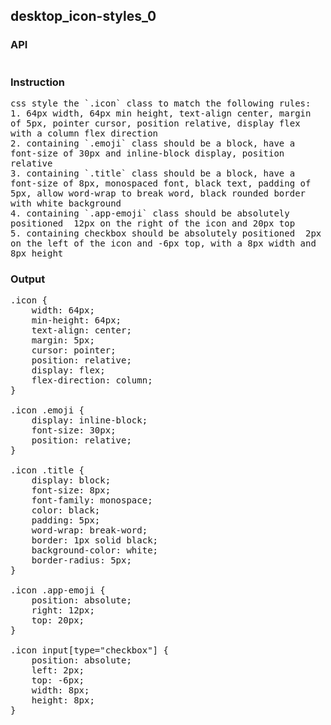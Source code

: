 ## desktop_icon-styles_0
### API
<pre style='text-wrap: wrap'></pre>
### Instruction
<pre style='text-wrap: wrap'>css style the `.icon` class to match the following rules:
1. 64px width, 64px min height, text-align center, margin of 5px, pointer cursor, position relative, display flex with a column flex direction
2. containing `.emoji` class should be a block, have a font-size of 30px and inline-block display, position relative
3. containing `.title` class should be a block, have a font-size of 8px, monospaced font, black text, padding of 5px, allow word-wrap to break word, black rounded border with white background
4. containing `.app-emoji` class should be absolutely positioned  12px on the right of the icon and 20px top
5. containing checkbox should be absolutely positioned  2px on the left of the icon and -6px top, with a 8px width and 8px height</pre>
### Output
<pre style='text-wrap: wrap'>.icon {
    width: 64px;
    min-height: 64px;
    text-align: center;
    margin: 5px;
    cursor: pointer;
    position: relative;
    display: flex;
    flex-direction: column;
}

.icon .emoji {
    display: inline-block;
    font-size: 30px;
    position: relative;
}

.icon .title {
    display: block;
    font-size: 8px;
    font-family: monospace;
    color: black;
    padding: 5px;
    word-wrap: break-word;
    border: 1px solid black;
    background-color: white;
    border-radius: 5px;
}

.icon .app-emoji {
    position: absolute;
    right: 12px;
    top: 20px;
}

.icon input[type="checkbox"] {
    position: absolute;
    left: 2px;
    top: -6px;
    width: 8px;
    height: 8px;
}
</pre>
